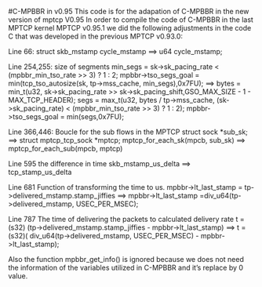 #C-MPBBR in v0.95 
This code is for the adapation of C-MPBBR in the new version of mptcp V0.95
In order to compile the code of C-MPBBR in the last MPTCP kernel MPTCP v0.95.1 we
did the following adjustments in the code C that was developed in the previous MPTCP
v0.93.0:

Line 66:
    struct skb_mstamp cycle_mstamp ==> u64 cycle_mstamp;

Line 254,255: size of segments
	  min_segs = sk->sk_pacing_rate < (mpbbr_min_tso_rate >> 3) ? 1 : 2;
	  mpbbr->tso_segs_goal = min(tcp_tso_autosize(sk, tp->mss_cache, min_segs),0x7FU);
==>
    bytes = min_t(u32, sk->sk_pacing_rate >> sk->sk_pacing_shift,GSO_MAX_SIZE - 1 - MAX_TCP_HEADER);
    segs = max_t(u32, bytes / tp->mss_cache, (sk->sk_pacing_rate) < (mpbbr_min_tso_rate >> 3) ? 1 : 2);
	  mpbbr->tso_segs_goal = min(segs,0x7FU);

Line 366,446: Boucle for the sub flows in the MPTCP
    struct sock *sub_sk;			   ==>      struct mptcp_tcp_sock *mptcp;
    mptcp_for_each_sk(mpcb, sub_sk) ==>   mptcp_for_each_sub(mpcb, mptcp)

Line 595	the difference in time
    skb_mstamp_us_delta ==> tcp_stamp_us_delta

Line 681 	Function of transforming the time to us.
    mpbbr->lt_last_stamp = tp->delivered_mstamp.stamp_jiffies ==>  	mpbbr->lt_last_stamp =div_u64(tp->delivered_mstamp, USEC_PER_MSEC);

Line 787	The time of delivering the packets to calculated delivery rate
    t = (s32) (tp->delivered_mstamp.stamp_jiffies - mpbbr->lt_last_stamp)  ==> t = (s32)( div_u64(tp->delivered_mstamp, USEC_PER_MSEC) - mpbbr->lt_last_stamp);

Also the function mpbbr_get_info() is ignored because we does not need the information of the variables utilized in C-MPBBR and it’s replace by 0 value.

